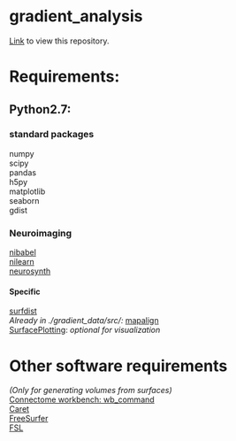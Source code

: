 # gradient\_analysis

[Link](https://nbviewer.jupyter.org/github/NeuroanatomyAndConnectivity/gradient_analysis/tree/master/) to view this repository.

# Requirements:
## Python2.7:
### standard packages
numpy  
scipy  
pandas  
h5py  
matplotlib  
seaborn  
gdist  

### Neuroimaging
[nibabel](https://github.com/nipy/nibabel.git)  
[nilearn](https://github.com/nilearn/nilearn.git)  
[neurosynth](https://github.com/neurosynth/neurosynth.git)  

#### Specific
[surfdist](https://github.com/NeuroanatomyAndConnectivity/surfdist.git)  
*Already in ./gradient_data/src/:*
[mapalign](https://github.com/satra/mapalign.git)  
[SurfacePlotting](https://github.com/NeuroanatomyAndConnectivity/SurfacePlotting.git): _optional for visualization_  

# Other software requirements  
_(Only for generating volumes from surfaces)_  
[Connectome workbench: wb\_command](http://www.humanconnectome.org/software/connectome-workbench.html)  
[Caret](http://brainvis.wustl.edu/wiki/index.php/Caret:About)  
[FreeSurfer](http://surfer.nmr.mgh.harvard.edu)  
[FSL](http://fsl.fmrib.ox.ac.uk/fsl/fslwiki/)  
